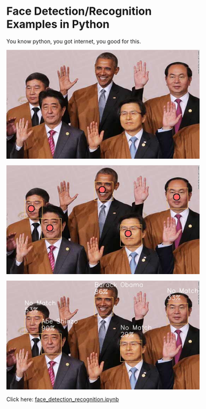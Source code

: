# Face Detection/Recognition Examples in Python

You know python, you got internet, you good for this.

![barack obama abe shinzo](politicians.jpg)

![barack obama abe shinzo](politicians_detected.jpg)

![barack obama abe shinzo](politicians_recognized.jpg)

Click here:
[face_detection_recognition.ipynb](face_detection_recognition.ipynb)
